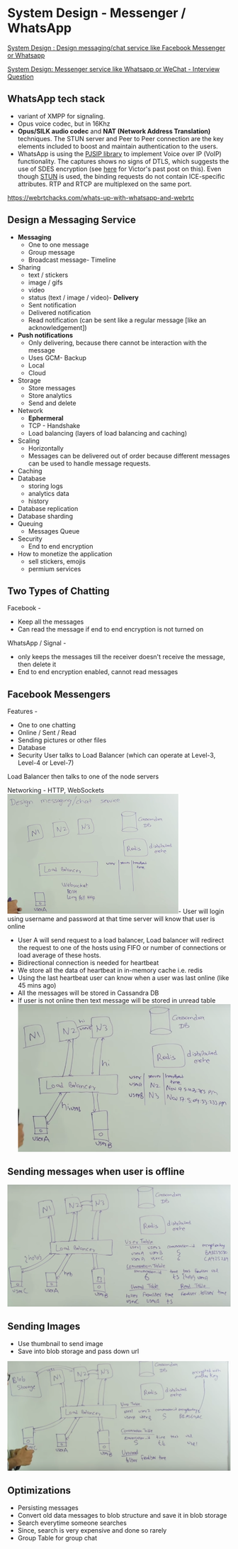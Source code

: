 # System Design - Messenger / WhatsApp

[System Design : Design messaging/chat service like Facebook Messenger or Whatsapp](https://www.youtube.com/watch?v=zKPNUMkwOJE)

[System Design: Messenger service like Whatsapp or WeChat - Interview Question](https://www.youtube.com/watch?v=5m0L0k8ZtEs)

## WhatsApp tech stack

- variant of XMPP for signaling.
- Opus voice codec, but in 16Khz
- **Opus/SILK audio codec** and **NAT (Network Address Translation)** techniques. The STUN server and Peer to Peer connection are the key elements included to boost and maintain authentication to the users.
- WhatsApp is using the [PJSIP library](http://www.pjsip.org/) to implement Voice over IP (VoIP) functionality. The captures shows no signs of DTLS, which suggests the use of SDES encryption (see [here](https://webrtchacks.com/webrtc-must-implement-dtls-srtp-but-must-not-implement-sdes/) for Victor's past post on this). Even though [STUN](https://webrtchacks.com/stun-helps-webrtc-traverse-nats/) is used, the binding requests do not contain ICE-specific attributes. RTP and RTCP are multiplexed on the same port.

<https://webrtchacks.com/whats-up-with-whatsapp-and-webrtc>

## Design a Messaging Service

- **Messaging**
  - One to one message
  - Group message
  - Broadcast message-  Timeline
- Sharing
  - text / stickers
  - image / gifs
  - video
  - status (text / image / video)-  **Delivery**
  - Sent notification
  - Delivered notification
  - Read notification (can be sent like a regular message [like an acknowledgement])
- **Push notifications**
  - Only delivering, because there cannot be interaction with the message
  - Uses GCM-  Backup
  - Local
  - Cloud
- Storage
  - Store messages
  - Store analytics
  - Send and delete
- Network
  - **Ephermeral**
  - TCP - Handshake
  - Load balancing (layers of load balancing and caching)
- Scaling
  - Horizontally
  - Messages can be delivered out of order because different messages can be used to handle message requests.
- Caching
- Database
  - storing logs
  - analytics data
  - history
- Database replication
- Database sharding
- Queuing
  - Messages Queue
- Security
  - End to end encryption
- How to monetize the application
  - sell stickers, emojis
  - permium services

## Two Types of Chatting

Facebook -

- Keep all the messages
- Can read the message if end to end encryption is not turned on

WhatsApp / Signal -

- only keeps the messages till the receiver doesn't receive the message, then delete it
- End to end encryption enabled, cannot read messages

## Facebook Messengers

Features -

- One to one chatting
- Online / Sent / Read
- Sending pictures or other files
- Database
- Security
User talks to Load Balancer (which can operate at Level-3, Level-4 or Level-7)

Load Balancer then talks to one of the node servers

Networking - HTTP, WebSockets
![image](media/System-Design-Messenger-WhatsApp-image1.png)-  User will login using username and password at that time server will know that user is online

- User A will send request to a load balancer, Load balancer will redirect the request to one of the hosts using FIFO or number of connections or load average of these hosts.
- Bidirectional connection is needed for heartbeat
- We store all the data of heartbeat in in-memory cache i.e. redis
- Using the last heartbeat user can know when a user was last online (like 45 mins ago)
- All the messages will be stored in Cassandra DB
- If user is not online then text message will be stored in unread table
![image](media/System-Design-Messenger-WhatsApp-image2.png)

## Sending messages when user is offline

![image](media/System-Design-Messenger-WhatsApp-image3.png)

## Sending Images

- Use thumbnail to send image
- Save into blob storage and pass down url

![image](media/System-Design-Messenger-WhatsApp-image4.png)

## Optimizations

- Persisting messages
- Convert old data messages to blob structure and save it in blob storage
- Search everytime someone searches
- Since, search is very expensive and done so rarely
- Group Table for group chat
